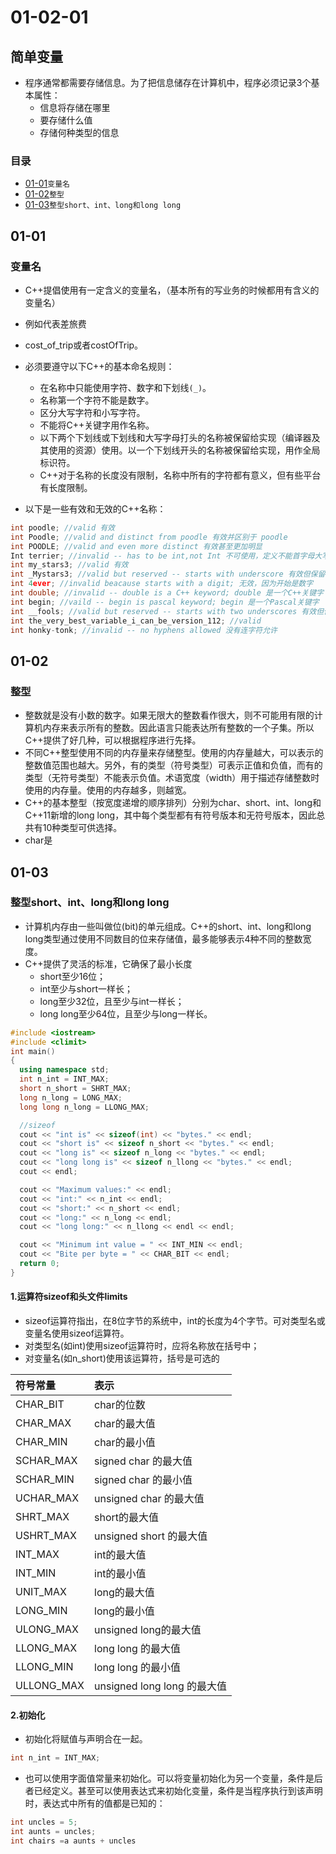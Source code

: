 # 01-02-01
## 简单变量

* 程序通常都需要存储信息。为了把信息储存在计算机中，程序必须记录3个基本属性：
    - 信息将存储在哪里
    - 要存储什么值
    - 存储何种类型的信息

### 目录
* [01-01](https://github.com/TYRMars/AlgorithmLearn/tree/master/CppLearn/01-02-01#01-01)`变量名`
* [01-02](https://github.com/TYRMars/AlgorithmLearn/tree/master/CppLearn/01-02-01#01-02)`整型`
* [01-03](https://github.com/TYRMars/AlgorithmLearn/tree/master/CppLearn/01-02-01#01-03)`整型short、int、long和long long`

## 01-01
### 变量名

* C++提倡使用有一定含义的变量名，（基本所有的写业务的时候都用有含义的变量名）
* 例如代表差旅费
* cost_of_trip或者costOfTrip。
* 必须要遵守以下C++的基本命名规则：
    - 在名称中只能使用字符、数字和下划线`(_)`。
    - 名称第一个字符不能是数字。
    - 区分大写字符和小写字符。
    - 不能将C++关键字用作名称。
    - 以下两个下划线或下划线和大写字母打头的名称被保留给实现（编译器及其使用的资源）使用。以一个下划线开头的名称被保留给实现，用作全局标识符。
    - C++对于名称的长度没有限制，名称中所有的字符都有意义，但有些平台有长度限制。

* 以下是一些有效和无效的C++名称：

```Cpp
int poodle; //valid 有效
int Poodle; //valid and distinct from poodle 有效并区别于 poodle
int POODLE; //valid and even more distinct 有效甚至更加明显
Int terrier; //invalid -- has to be int,not Int 不可使用，定义不能首字母大写 int才可以
int my_stars3; //valid 有效
int _Mystars3; //valid but reserved -- starts with underscore 有效但保留——以下划线开始（有的语言会把开头是下划线的变量当成私有变量）
int 4ever; //invalid beacause starts with a digit; 无效，因为开始是数字
int double; //invalid -- double is a C++ keyword; double 是一个C++关键字
int begin; //vaild -- begin is pascal keyword; begin 是一个Pascal关键字
int __fools; //valid but reserved -- starts with two underscores 有效但保留--以两个下划线开始
int the_very_best_variable_i_can_be_version_112; //valid
int honky-tonk; //invalid -- no hyphens allowed 没有连字符允许
```

## 01-02
### 整型

* 整数就是没有小数的数字。如果无限大的整数看作很大，则不可能用有限的计算机内存来表示所有的整数。因此语言只能表达所有整数的一个子集。所以C++提供了好几种，可以根据程序进行先择。
* 不同C++整型使用不同的内存量来存储整型。使用的内存量越大，可以表示的整数值范围也越大。另外，有的类型（符号类型）可表示正值和负值，而有的类型（无符号类型）不能表示负值。术语宽度（width）用于描述存储整数时使用的内存量。使用的内存越多，则越宽。
* C++的基本整型（按宽度递增的顺序排列）分别为char、short、int、long和C++11新增的long long，其中每个类型都有有符号版本和无符号版本，因此总共有10种类型可供选择。
* char是

## 01-03
### 整型short、int、long和long long

* 计算机内存由一些叫做位(bit)的单元组成。C++的short、int、long和long long类型通过使用不同数目的位来存储值，最多能够表示4种不同的整数宽度。
* C++提供了灵活的标准，它确保了最小长度
    - short至少16位；
    - int至少与short一样长；
    - long至少32位，且至少与int一样长；
    - long long至少64位，且至少与long一样长。

```Cpp
#include <iostream>
#include <climit>
int main()
{
  using namespace std;
  int n_int = INT_MAX;
  short n_short = SHRT_MAX;
  long n_long = LONG_MAX;
  long long n_long = LLONG_MAX;

  //sizeof
  cout << "int is" << sizeof(int) << "bytes." << endl;
  cout << "short is" << sizeof n_short << "bytes." << endl;
  cout << "long is" << sizeof n_long << "bytes." << endl;
  cout << "long long is" << sizeof n_llong << "bytes." << endl;
  cout << endl;

  cout << "Maximum values:" << endl;
  cout << "int:" << n_int << endl;
  cout << "short:" << n_short << endl;
  cout << "long:" << n_long << endl;
  cout << "long long:" << n_llong << endl << endl;

  cout << "Minimum int value = " << INT_MIN << endl;
  cout << "Bite per byte = " << CHAR_BIT << endl;
  return 0;
}
```

#### 1.运算符sizeof和头文件limits
* sizeof运算符指出，在8位字节的系统中，int的长度为4个字节。可对类型名或变量名使用sizeof运算符。
* 对类型名(如int)使用sizeof运算符时，应将名称放在括号中；
* 对变量名(如n_short)使用该运算符，括号是可选的

| 符号常量        | 表示           |
| :------------- | :------------- |
| CHAR_BIT      | char的位数       |
| CHAR_MAX   | char的最大值   |
| CHAR_MIN   | char的最小值   |
| SCHAR_MAX   | signed char 的最大值  |
| SCHAR_MIN   | signed char 的最小值  |
| UCHAR_MAX   | unsigned char 的最大值 |
| SHRT_MAX   | short的最大值  |
| USHRT_MAX   | unsigned short 的最大值  |
| INT_MAX   | int的最大值  |
| INT_MIN   | int的最小值  |
| UNIT_MAX   | long的最大值  |
| LONG_MIN   | long的最小值  |
| ULONG_MAX   | unsigned long的最大值  |
| LLONG_MAX   | long long 的最大值  |
| LLONG_MIN   | long long 的最小值  |
| ULLONG_MAX  | unsigned long long 的最大值  |

#### 2.初始化
* 初始化将赋值与声明合在一起。

```Cpp
int n_int = INT_MAX;
```

* 也可以使用字面值常量来初始化。可以将变量初始化为另一个变量，条件是后者已经定义。甚至可以使用表达式来初始化变量，条件是当程序执行到该声明时，表达式中所有的值都是已知的：

```Cpp
int uncles = 5;
int aunts = uncles;
int chairs =a aunts + uncles
```

